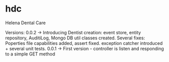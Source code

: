 # hdc
Helena Dental Care

Versions:
0.0.2 -> Introducing Dentist creation: event store, entity repository, AuditiLog, Mongo DB util classes created. Several fixes: Poperties file capabilities added, assert fixed. exception catcher introduced + several unit tests.
0.0.1 -> First version - controller is listen and responding to a simple GET method
